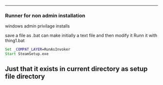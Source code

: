 ----------------------------------------------------
### Runner for non admin installation
windows admin privilage installs 

save a file as <name>.bat
can make initially  a text file and then modify it
Runn it with thing1.bat

 ```bat
 Set _COMPAT_LAYER=RunAsInvoker
 Start SteamSetup.exe
 
 ```
 Just that it exists in current directory as setup file directory
 -----------------------------------------------------------
 
